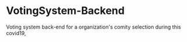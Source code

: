 # VotingSystem-Backend

Voting system back-end for a organization's comity selection during this covid19,

